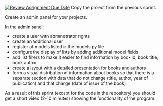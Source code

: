 [![Review Assignment Due Date](https://classroom.github.com/assets/deadline-readme-button-22041afd0340ce965d47ae6ef1cefeee28c7c493a6346c4f15d667ab976d596c.svg)](https://classroom.github.com/a/Z-dW_Zl3)
Сopy the project from the previous sprint.

Create an admin panel for your projects.

In the admin panel:

* create a user with administrator rights
* create an additional user
* register all models listed in the models.py file
* configure the display of lists by adding additional model fields
* add list filters to make it easier to find information by book id, book title, book author
* create a layout with a detailed presentation for books and authors
* form a visual distribution of information about books so that there is a separate section with data that do not
  change (title, author, year of publication) and that change (date of issue of the book)

As a result of this sprint (except for the code in the repository) you should get a short video (2-10 minutes) showing
the functionality of the program.
